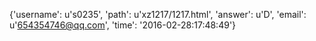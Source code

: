 {'username': u's0235', 'path': u'xz1217/1217.html', 'answer': u'D', 'email': u'654354746@qq.com', 'time': '2016-02-28:17:48:49'}